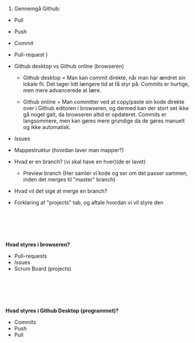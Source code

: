 1. Gennemgå Github:
 - Pull
 - Push
 - Commit
 - Pull-request )
 - Github desktop vs Github online (browseren)
   - Github desktop = Man kan commit direkte, når man har ændret sin lokale fil. Det tager lidt længere tid at få styr på. Commits er hurtige, men mere advancerede at lære.

   - Github online = Man committer ved at copy/paste sin kode direkte over i Github editoren i browseren, og dermed kan der stort set ikke gå noget galt, da browseren altid er opdateret. Commits er langsommere, men kan gøres mere grundige da de gøres manuelt og ikke automatisk.

 - Issues

 - Mappestruktur (hvordan laver man mapper?)

 - Hvad er en branch? (vi skal have en hver)(de er lavet)
   - Preview branch (Her samler vi kode og ser om det passer sammen, inden det merges til "master" branch)
 
 - Hvad vil det sige at merge en branch?
 
 - Forklaring af "projects" tab, og aftale hvordan vi vil styre den

 <br><br><br><br>

 <b>Hvad styres i browseren?</b>

 - Pull-requests
 - Issues
 - Scrum Board (projects)


 <br><br><br><br>
 
 <b>Hvad styres i Github Desktop (programmet)?</b>

 - Commits
 - Push
 - Pull